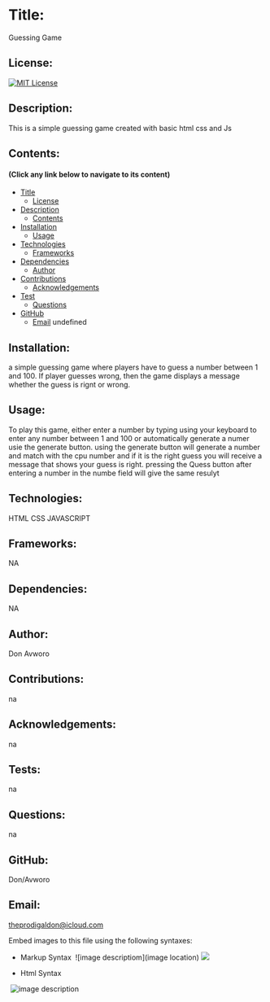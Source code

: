 
  # Title: 
  Guessing Game
  ## License:
  
  [![MIT License](https://img.shields.io/badge/License-MIT-yellow.svg)](https://opensource.org/licenses/MIT)
  
  ## Description:
  This is a simple guessing game created with basic html css and Js
  ## Contents:
  #### (Click any link below to navigate to its content) 
  * [Title](#title)
    * [License](#license)
  * [Description](#description)
    * [Contents](#contents)
  * [Installation](#installation)
    * [Usage](#usage)
  * [Technologies](#technologies)
    * [Frameworks](#frameworks)
  * [Dependencies](#dependencies)
    * [Author](#author)
  * [Contributions](#contributions)
    * [Acknowledgements](#acknowledgements)
  * [Test](#tests)
    * [Questions](#questions)
  * [GitHub](#github)
    * [Email](#email)
  undefined
  ## Installation:
  a simple guessing game where players have to guess a number between 1 and 100. If player guesses wrong, then the game displays a message whether the guess is rignt or wrong.
  ## Usage:
  To play this game, either enter a number by typing using your keyboard to   enter any number between 1 and 100  or automatically generate a numer  usie the generate button. using the generate button will generate a number and match with the cpu number and if it is the right guess you will receive a message that shows your guess is right. pressing the Quess button after entering a number in the numbe field will give the same resulyt
  ## Technologies:
  HTML CSS JAVASCRIPT
  ## Frameworks:
  NA
  ## Dependencies:
  NA
  ## Author:
  Don Avworo
  ## Contributions:
  na
  ## Acknowledgements:
  na
  ## Tests: 
  na
  ## Questions:
  na
  ## GitHub:
  Don/Avworo
  ## Email:
  theprodigaldon@icloud.com
    

  Embed images to this file using the following syntaxes:

  - Markup Syntax
  ![]()
  ![image descriptiom](image location)
  ![](homework/week-3-homework/assets/img/Web%20KeyGen.png)

  * Html Syntax
  <img src="" alt="">
  <img src="imageName.format" alt="image description">
